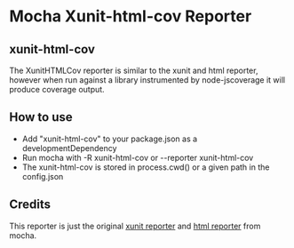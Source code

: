 # Mocha Xunit-html-cov Reporter

## xunit-html-cov

The XunitHTMLCov reporter is similar to the xunit and html reporter, however when run against a library instrumented by node-jscoverage it will produce coverage output.

## How to use
* Add "xunit-html-cov" to your package.json as a developmentDependency
* Run mocha with -R xunit-html-cov or --reporter xunit-html-cov
* The xunit-html-cov is stored in process.cwd() or a given path in the config.json

## Credits
This reporter is just the original [xunit reporter](https://github.com/visionmedia/mocha/blob/master/lib/reporters/xunit.js) and [html reporter](https://github.com/visionmedia/mocha/blob/master/lib/reporters/html.js) from mocha.
